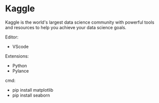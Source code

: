 # Kaggle
Kaggle is the world's largest data science community with powerful tools and resources to help you achieve your data science goals.

Editor:
- VScode

Extensions:
- Python
- Pylance

cmd:
- pip install matplotlib
- pip install seaborn
